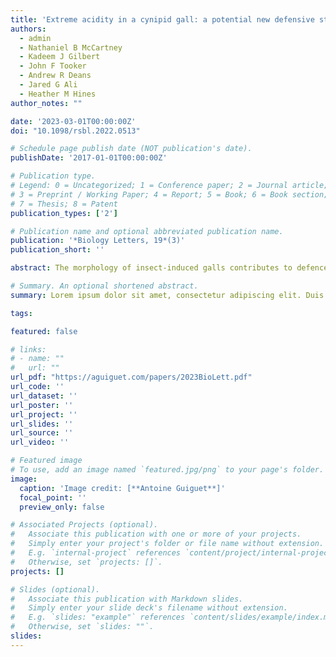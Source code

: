 ```yaml
---
title: 'Extreme acidity in a cynipid gall: a potential new defensive strategy against natural enemies'
authors:
  - admin
  - Nathaniel B McCartney
  - Kadeem J Gilbert
  - John F Tooker
  - Andrew R Deans
  - Jared G Ali
  - Heather M Hines
author_notes: ""

date: '2023-03-01T00:00:00Z'
doi: "10.1098/rsbl.2022.0513"

# Schedule page publish date (NOT publication's date).
publishDate: '2017-01-01T00:00:00Z'

# Publication type.
# Legend: 0 = Uncategorized; 1 = Conference paper; 2 = Journal article;
# 3 = Preprint / Working Paper; 4 = Report; 5 = Book; 6 = Book section;
# 7 = Thesis; 8 = Patent
publication_types: ['2']

# Publication name and optional abbreviated publication name.
publication: '*Biology Letters, 19*(3)'
publication_short: ''

abstract: The morphology of insect-induced galls contributes to defences of the gall-inducing insect species against its natural enemies. In terms of gall chemistry, the only defensive compounds thus far identified in galls are tannins that accumulate in many galls, preventing damage by herbivores. Intrigued by the fruit-like appearance of the translucent oak gall (TOG; Amphibolips nubilipennis, Cynipidae, Hymenoptera) induced on red oak (Quercus rubra), we hypothesized that its chemical composition may deviate from other galls. We found that the pH of the gall is between 2 and 3, making it among the lowest pH levels found in plant tissues. We examined the organic acid content of TOG and compared it to fruits and other galls using high-performance liquid chromatography and gas chromatography–mass spectrometry. Malic acid, an acid with particularly high abundance in apples, represents 66% of the organic acid detected in TOGs. The concentration of malic acid was two times higher than in other galls and in apples. Gall histology showed that the acid-containing cells were enlarged and vacuolized just like fruits mesocarp cells. Accumulation of organic acid in gall tissues is convergent with fruit morphology and may constitute a new defensive strategy against predators and parasitoids.

# Summary. An optional shortened abstract.
summary: Lorem ipsum dolor sit amet, consectetur adipiscing elit. Duis posuere tellus ac convallis placerat. Proin tincidunt magna sed ex sollicitudin condimentum.

tags:

featured: false

# links:
# - name: ""
#   url: ""
url_pdf: "https://aguiguet.com/papers/2023BioLett.pdf"
url_code: ''
url_dataset: ''
url_poster: ''
url_project: ''
url_slides: ''
url_source: ''
url_video: ''

# Featured image
# To use, add an image named `featured.jpg/png` to your page's folder.
image:
  caption: 'Image credit: [**Antoine Guiguet**]'
  focal_point: ''
  preview_only: false

# Associated Projects (optional).
#   Associate this publication with one or more of your projects.
#   Simply enter your project's folder or file name without extension.
#   E.g. `internal-project` references `content/project/internal-project/index.md`.
#   Otherwise, set `projects: []`.
projects: []

# Slides (optional).
#   Associate this publication with Markdown slides.
#   Simply enter your slide deck's filename without extension.
#   E.g. `slides: "example"` references `content/slides/example/index.md`.
#   Otherwise, set `slides: ""`.
slides:
---
```


